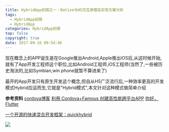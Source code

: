 ```yaml
---
title: HybridApp初探之一：Native与H5交互原理及实现方案分析
tags:
  - HybridApp初探
  - HybridApp
categories: HybridApp初探
top: false
copyright: true
date: 2017-09-16 09:54:46
---
```

现在概念上的APP诞生是在Google推出Android,Apple推出iOS后,从这时候开始,就有了App开发工程师这个职位,比如Android工程师,iOS工程师(当然了,一些被历史淘汰的,比如Symbian,win phone就暂不算进来了)


最开的App开发只有原生开发这个概念,但自从H5广泛流行后,一种效率更高的开发模式Hybrid应运而生,它就是"Hybrid模式",本文针对这种模式做简单介绍
<!--more-->

**参考资料**
[cordova博客](https://wangzzzz.github.io/)
[利用 Cordova+Famous 创建高性能跨平台APP](http://ms.csdn.net/geek/87875?from=groupmessage&isappinstalled=1)
[你好，Flutter](https://www.jianshu.com/p/8baa8ed2414d)

[一个开源的快速混合开发框架：quickhybrid](https://quickhybrid.github.io/quickhybrid-doc/index.html)

![](http://oankigr4l.bkt.clouddn.com/wexin.png)